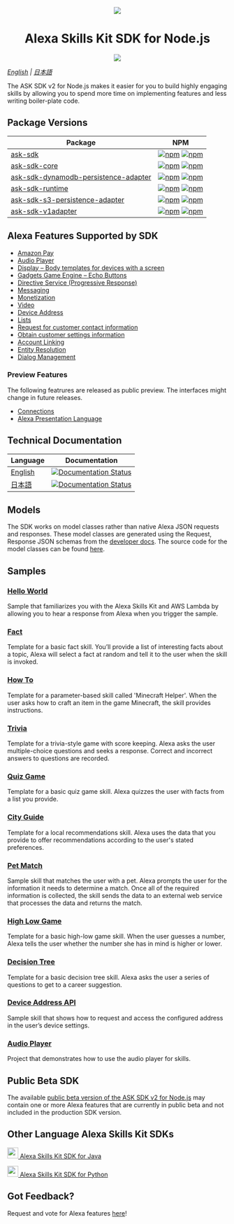 <p align="center">
  <img src="https://m.media-amazon.com/images/G/01/mobile-apps/dex/avs/docs/ux/branding/mark1._TTH_.png">
  <br/>
  <h1 align="center">Alexa Skills Kit SDK for Node.js</h1>
  <p align="center"><a href="https://travis-ci.org/alexa/alexa-skills-kit-sdk-for-nodejs"><img src="https://travis-ci.org/alexa/alexa-skills-kit-sdk-for-nodejs.svg?branch=2.0.x"></a></p>
</p>

*[English](https://github.com/alexa/alexa-skills-kit-sdk-for-nodejs/blob/2.0.x/README.md) | [日本語](https://github.com/alexa/alexa-skills-kit-sdk-for-nodejs/blob/2.0.x/README.ja.md)*

The ASK SDK v2 for Node.js makes it easier for you to build highly engaging skills by allowing you to spend more time on implementing features and less writing boiler-plate code.

## Package Versions

| Package       | NPM           |
| ------------- | ------------- |
|[ask-sdk](https://github.com/alexa/alexa-skills-kit-sdk-for-nodejs/tree/2.0.x/ask-sdk)| [![npm](https://img.shields.io/npm/v/ask-sdk.svg)](https://www.npmjs.com/package/ask-sdk) [![npm](https://img.shields.io/npm/dt/ask-sdk.svg)](https://www.npmjs.com/package/ask-sdk)|
|[ask-sdk-core](https://github.com/alexa/alexa-skills-kit-sdk-for-nodejs/tree/2.0.x/ask-sdk-core)| [![npm](https://img.shields.io/npm/v/ask-sdk-core.svg)](https://www.npmjs.com/package/ask-sdk-core) [![npm](https://img.shields.io/npm/dt/ask-sdk-core.svg)](https://www.npmjs.com/package/ask-sdk-core)|
|[ask-sdk-dynamodb-persistence-adapter](https://github.com/alexa/alexa-skills-kit-sdk-for-nodejs/tree/2.0.x/ask-sdk-dynamodb-persistence-adapter)| [![npm](https://img.shields.io/npm/v/ask-sdk-dynamodb-persistence-adapter.svg)](https://www.npmjs.com/package/ask-sdk-dynamodb-persistence-adapter) [![npm](https://img.shields.io/npm/dt/ask-sdk-dynamodb-persistence-adapter.svg)](https://www.npmjs.com/package/ask-sdk-dynamodb-persistence-adapter)|
|[ask-sdk-runtime](https://github.com/alexa/alexa-skills-kit-sdk-for-nodejs/tree/2.0.x/ask-sdk-runtime)| [![npm](https://img.shields.io/npm/v/ask-sdk-runtime.svg)](https://www.npmjs.com/package/ask-sdk-runtime) [![npm](https://img.shields.io/npm/dt/ask-sdk-runtime.svg)](https://www.npmjs.com/package/ask-sdk-runtime)|
|[ask-sdk-s3-persistence-adapter](https://github.com/alexa/alexa-skills-kit-sdk-for-nodejs/tree/2.0.x/ask-sdk-s3-persistence-adapter)| [![npm](https://img.shields.io/npm/v/ask-sdk-s3-persistence-adapter.svg)](https://www.npmjs.com/package/ask-sdk-s3-persistence-adapter) [![npm](https://img.shields.io/npm/dt/ask-sdk-s3-persistence-adapter.svg)](https://www.npmjs.com/package/ask-sdk-s3-persistence-adapter)|
|[ask-sdk-v1adapter](https://github.com/alexa/alexa-skills-kit-sdk-for-nodejs/tree/2.0.x/ask-sdk-v1adapter)|[![npm](https://img.shields.io/npm/v/ask-sdk-v1adapter.svg)](https://www.npmjs.com/package/ask-sdk-v1adapter) [![npm](https://img.shields.io/npm/dt/ask-sdk-v1adapter.svg)](https://www.npmjs.com/package/ask-sdk-v1adapter)|

## Alexa Features Supported by SDK

- [Amazon Pay](https://developer.amazon.com/docs/amazon-pay/integrate-skill-with-amazon-pay.html)
- [Audio Player](https://developer.amazon.com/docs/custom-skills/audioplayer-interface-reference.html)
- [Display – Body templates for devices with a screen](https://developer.amazon.com/docs/custom-skills/create-skills-for-alexa-enabled-devices-with-a-screen.html)
- [Gadgets Game Engine – Echo Buttons](https://developer.amazon.com/docs/custom-skills/game-engine-interface-reference.html)
- [Directive Service (Progressive Response)](https://developer.amazon.com/docs/custom-skills/send-the-user-a-progressive-response.html)
- [Messaging](https://developer.amazon.com/docs/smapi/send-a-message-request-to-a-skill.html)
- [Monetization](https://developer.amazon.com/alexa-skills-kit/make-money)
- [Video](https://developer.amazon.com/docs/custom-skills/videoapp-interface-reference.html)
- [Device Address](https://developer.amazon.com/docs/custom-skills/device-address-api.html)
- [Lists](https://developer.amazon.com/docs/custom-skills/access-the-alexa-shopping-and-to-do-lists.html#alexa-lists-access)
- [Request for customer contact information](https://developer.amazon.com/docs/smapi/alexa-settings-api-reference.html)
- [Obtain customer settings information](https://developer.amazon.com/docs/smapi/alexa-settings-api-reference.html)
- [Account Linking](https://developer.amazon.com/docs/account-linking/understand-account-linking.html)
- [Entity Resolution](https://developer.amazon.com/docs/custom-skills/define-synonyms-and-ids-for-slot-type-values-entity-resolution.html)
- [Dialog Management](https://developer.amazon.com/docs/custom-skills/dialog-interface-reference.html)

### Preview Features

The following featrures are released as public preview. The interfaces might change in future releases.

- [Connections](https://developer.amazon.com/blogs/alexa/post/7b332b32-893e-4cad-be07-a5877efcbbb4/skill-connections-preview-now-skills-can-work-together-to-help-customers-get-more-done)
- [Alexa Presentation Language](https://developer.amazon.com/docs/alexa-presentation-language/apl-overview.html)

## Technical Documentation

| Language | Documentation |
| -------- | ------------- |
| [English](https://ask-sdk-for-nodejs.readthedocs.io/en/latest/) | [![Documentation Status](https://readthedocs.org/projects/ask-sdk-for-nodejs/badge/?version=latest)](https://ask-sdk-for-nodejs.readthedocs.io/en/latest/?badge=latest) |
| [日本語](https://ask-sdk-for-nodejs.readthedocs.io/ja/latest/) | [![Documentation Status](https://readthedocs.org/projects/ask-sdk-for-nodejs-japanese/badge/?version=latest)](https://ask-sdk-for-nodejs.readthedocs.io/ja/latest/?badge=latest) |

## Models
The SDK works on model classes rather than native Alexa JSON requests and responses. These model classes are generated using the Request, Response JSON schemas from the [developer docs](https://developer.amazon.com/docs/custom-skills/request-and-response-json-reference.html). The source code for the model classes can be found [here](https://github.com/alexa/alexa-apis-for-nodejs).

## Samples

### [Hello World](https://github.com/alexa/skill-sample-nodejs-hello-world)
Sample that familiarizes you with the Alexa Skills Kit and AWS Lambda by allowing you to hear a response from Alexa when you trigger the sample.

### [Fact](https://github.com/alexa/skill-sample-nodejs-fact)
Template for a basic fact skill. You’ll provide a list of interesting facts about a topic, Alexa will select a fact at random and tell it to the user when the skill is invoked.

### [How To](https://github.com/alexa/skill-sample-nodejs-howto)
Template for a parameter-based skill called 'Minecraft Helper'. When the user asks how to craft an item in the game Minecraft, the skill provides instructions.

### [Trivia](https://github.com/alexa/skill-sample-nodejs-trivia)
Template for a trivia-style game with score keeping. Alexa asks the user multiple-choice questions and seeks a response. Correct and incorrect answers to questions are recorded.

### [Quiz Game](https://github.com/alexa/skill-sample-nodejs-quiz-game)
Template for a basic quiz game skill. Alexa quizzes the user with facts from a list you provide.

### [City Guide](https://github.com/alexa/skill-sample-nodejs-city-guide)
Template for a local recommendations skill. Alexa uses the data that you provide to offer recommendations according to the user's stated preferences.

### [Pet Match](https://github.com/alexa/skill-sample-nodejs-petmatch)
Sample skill that matches the user with a pet. Alexa prompts the user for the information it needs to determine a match. Once all of the required information is collected, the skill sends the data to an external web service that processes the data and returns the match.

### [High Low Game](https://github.com/alexa/skill-sample-nodejs-highlowgame)
Template for a basic high-low game skill. When the user guesses a number, Alexa tells the user whether the number she has in mind is higher or lower.

### [Decision Tree](https://github.com/alexa/skill-sample-nodejs-decision-tree)
Template for a basic decision tree skill. Alexa asks the user a series of questions to get to a career suggestion.

### [Device Address API](https://github.com/alexa/skill-sample-node-device-address-api)
Sample skill that shows how to request and access the configured address in the user’s device settings.

### [Audio Player](https://github.com/alexa/skill-sample-nodejs-audio-player)
Project that demonstrates how to use the audio player for skills.

## Public Beta SDK
The available [public beta version of the ASK SDK v2 for Node.js](https://github.com/alexa/alexa-skills-kit-sdk-for-nodejs/tree/2.x_public-beta) may contain one or more Alexa features that are currently in public beta and not included in the production SDK version.

## Other Language Alexa Skills Kit SDKs
<a href="https://github.com/amzn/alexa-skills-kit-java"><img src="https://github.com/konpa/devicon/raw/master/icons/java/java-original.svg?sanitize=true" width="25px" /> Alexa Skills Kit SDK for Java</a>

<a href="https://github.com/alexa-labs/alexa-skills-kit-sdk-for-python"><img src="https://github.com/konpa/devicon/blob/master/icons/python/python-original.svg?sanitize=true" width="25px" /> Alexa Skills Kit SDK for Python</a>

## Got Feedback?
Request and vote for Alexa features [here](https://alexa.uservoice.com/forums/906892-alexa-skills-developer-voice-and-vote/filters/top?category_id=322783)!
